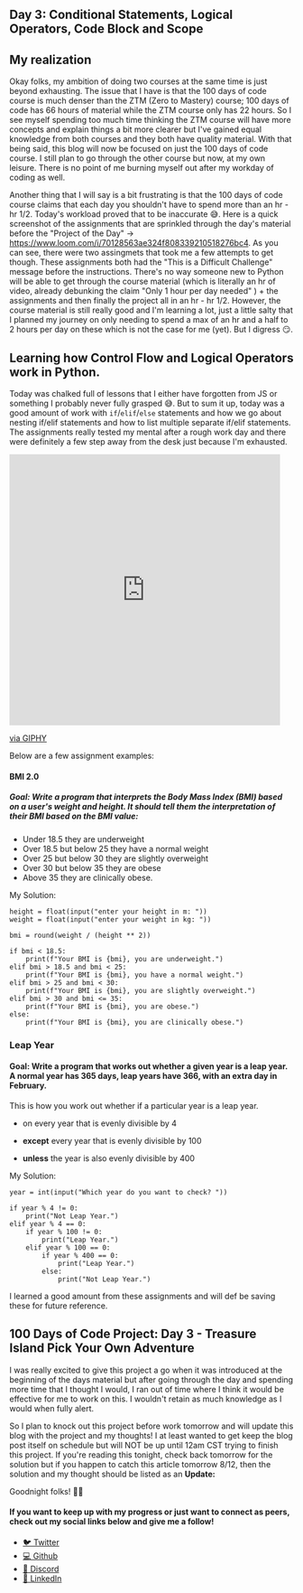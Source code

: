 ## Day 3: Conditional Statements, Logical Operators, Code Block and Scope

## My realization
Okay folks, my ambition of doing two courses at the same time is just beyond exhausting. The issue that I have is that the 100 days of code course is much denser than the ZTM (Zero to Mastery) course; 100 days of code has 66 hours of material while the ZTM course only has 22 hours. So I see myself spending too much time thinking the ZTM course will have more concepts and explain things a bit more clearer but I've gained equal knowledge from both courses and they both have quality material. With that being said, this blog will now be focused on just the 100 days of code course. I still plan to go through the other course but now, at my own leisure. There is no point of me burning myself out after my workday of coding as well. 

Another thing that I will say is a bit frustrating is that the 100 days of code course claims that each day you shouldn't have to spend more than an hr - hr 1/2. Today's workload proved that to be inaccurate 😅. Here is a quick screenshot of the assignments that are sprinkled through the day's material before the "Project of the Day" -> https://www.loom.com/i/70128563ae324f808339210518276bc4. As you can see, there were two assingmets that took me a few attempts to get though. These assignments both had the "This is a Difficult Challenge" message before the instructions. There's no way someone new to Python will be able to get through the course material (which is literally an hr of video, already debunking the claim "Only 1 hour per day needed" ) + the assignments and then finally the project all in an hr - hr 1/2. However, the course material is still really good and I'm learning a lot, just a little salty that I planned my journey on only needing to spend a max of an hr and a half to 2 hours per day on these which is not the case for me (yet). But I digress 😏.

## Learning how Control Flow and Logical Operators work in Python.
Today was chalked full of lessons that I either have forgotten from JS or something I probably never fully grasped 😅. But to sum it up, today was a good amount of work with `if`/`elif`/`else` statements and how we go about nesting if/elif statements and how to list multiple separate if/elif statements. The assignments really tested my mental after a rough work day and there were definitely a few step away from the desk just because I'm exhausted. 
<iframe src="https://giphy.com/embed/l3V0p1WFoSIrzPLW0" width="480" height="480" frameBorder="0" class="giphy-embed" allowFullScreen></iframe><p><a href="https://giphy.com/gifs/l3V0p1WFoSIrzPLW0">via GIPHY</a></p>

Below are a few assignment examples:

#### BMI 2.0
##### Goal: Write a program that interprets the Body Mass Index (BMI) based on a user's weight and height. It should tell them the interpretation of their BMI based on the BMI value:
- Under 18.5 they are underweight
- Over 18.5 but below 25 they have a normal weight
- Over 25 but below 30 they are slightly overweight
- Over 30 but below 35 they are obese
- Above 35 they are clinically obese.

My Solution:
```
height = float(input("enter your height in m: "))
weight = float(input("enter your weight in kg: "))

bmi = round(weight / (height ** 2))

if bmi < 18.5:
    print(f"Your BMI is {bmi}, you are underweight.")
elif bmi > 18.5 and bmi < 25:
    print(f"Your BMI is {bmi}, you have a normal weight.")
elif bmi > 25 and bmi < 30:
    print(f"Your BMI is {bmi}, you are slightly overweight.")
elif bmi > 30 and bmi <= 35:
    print(f"Your BMI is {bmi}, you are obese.")
else:
    print(f"Your BMI is {bmi}, you are clinically obese.")
```

### Leap Year
#### Goal: Write a program that works out whether a given year is a leap year. A normal year has 365 days, leap years have 366, with an extra day in February. 

This is how you work out whether if a particular year is a leap year.

- on every year that is evenly divisible by 4 

- **except** every year that is evenly divisible by 100 

- **unless** the year is also evenly divisible by 400

My Solution:
```
year = int(input("Which year do you want to check? "))

if year % 4 != 0:
    print("Not Leap Year.")
elif year % 4 == 0:
    if year % 100 != 0:
        print("Leap Year.")
    elif year % 100 == 0:
        if year % 400 == 0:
            print("Leap Year.")
        else:
            print("Not Leap Year.")
```
I learned a good amount from these assignments and will def be saving these for future reference.

## 100 Days of Code Project: Day 3 - Treasure Island Pick Your Own Adventure
I was really excited to give this project a go when it was introduced at the beginning of the days material but after going through the day and spending more time that I thought I would, I ran out of time where I think it would be effective for me to work on this. I wouldn't retain as much knowledge as I would when fully alert.

So I plan to knock out this project before work tomorrow and will update this blog with the project and my thoughts! I at least wanted to get keep the blog post itself on schedule but will NOT be up until 12am CST trying to finish this project. If you're reading this tonight, check back tomorrow for the solution but if you happen to catch this article tomorrow 8/12, then the solution and my thought should be listed as an **Update:**

Goodnight folks! ✌🏾

#### If you want to keep up with my progress or just want to connect as peers, check out my social links below and give me a follow!

<ul>
<li><a href="https://twitter.com/RingoMandingo93" target="_blank">🐦 Twitter</a></li>
<li><a href="https://github.com/kdleonard93" target="_blank">💻 Github</a></li>
<li><a href="https://discord.com/users/407639833146818570" target="_blank">👾 Discord</a></li>
<li><a href="https://www.linkedin.com/in/kyle-leonard93/" target="_blank">👔 LinkedIn</a></li>
</ul>